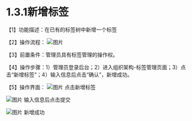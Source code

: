 # 1.3.1新增标签

【1】功能描述：在已有的标签树中新增一个标签

【2】操作流程：
![图片](~@img/1/1.3.1_p1.png)

【3】前置条件：管理员具有标签管理的操作权。

【4】操作步骤：1）管理员登录后台；2）进入组织架构-标签管理页面；3）点击“新增标签”；4）输入信息后点击“确认”，新增成功。

【5】操作界面：
![图片](~@img/1/1.3.1_p2.png)
点击新增标签

![图片](~@img/1/1.3.1_p3.png)
输入信息后点击提交

![图片](~@img/1/1.3.1_p4.png)
新增成功